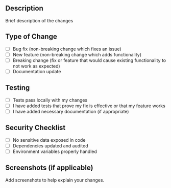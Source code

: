 ## Description

Brief description of the changes

## Type of Change

- [ ] Bug fix (non-breaking change which fixes an issue)
- [ ] New feature (non-breaking change which adds functionality)
- [ ] Breaking change (fix or feature that would cause existing functionality to not work as expected)
- [ ] Documentation update

## Testing

- [ ] Tests pass locally with my changes
- [ ] I have added tests that prove my fix is effective or that my feature works
- [ ] I have added necessary documentation (if appropriate)

## Security Checklist

- [ ] No sensitive data exposed in code
- [ ] Dependencies updated and audited
- [ ] Environment variables properly handled

## Screenshots (if applicable)

Add screenshots to help explain your changes.